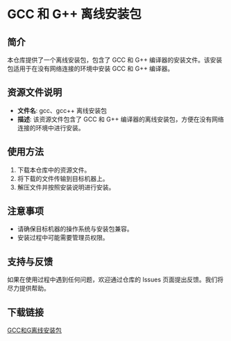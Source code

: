 # GCC 和 G++ 离线安装包

## 简介
本仓库提供了一个离线安装包，包含了 GCC 和 G++ 编译器的安装文件。该安装包适用于在没有网络连接的环境中安装 GCC 和 G++ 编译器。

## 资源文件说明
- **文件名**: gcc、gcc++ 离线安装包
- **描述**: 该资源文件包含了 GCC 和 G++ 编译器的离线安装包，方便在没有网络连接的环境中进行安装。

## 使用方法
1. 下载本仓库中的资源文件。
2. 将下载的文件传输到目标机器上。
3. 解压文件并按照安装说明进行安装。

## 注意事项
- 请确保目标机器的操作系统与安装包兼容。
- 安装过程中可能需要管理员权限。

## 支持与反馈
如果在使用过程中遇到任何问题，欢迎通过仓库的 Issues 页面提出反馈。我们将尽力提供帮助。

## 下载链接

[GCC和G离线安装包](https://pan.quark.cn/s/81cf0dc36253)